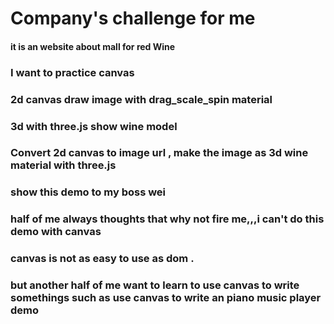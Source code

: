 # Company's challenge for me

#### it is an website about mall for red Wine

### I want to practice canvas

### 2d canvas draw image with drag_scale_spin material 

### 3d with three.js show wine model

### Convert 2d canvas to image url , make the image as 3d wine material with three.js

### show this demo to my boss wei

### half of me always thoughts that why not fire me,,,i can't do this demo with canvas

### canvas is not as easy to use as dom .

### but another half of me want to learn to use canvas to write somethings such as use canvas to write an piano music player demo


